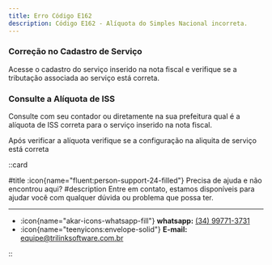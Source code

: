 ```yaml
---
title: Erro Código E162
description: Código E162 - Alíquota do Simples Nacional incorreta.
---
```


### Correção no Cadastro de Serviço

Acesse o cadastro do serviço inserido na nota fiscal e verifique se a tributação associada ao serviço está correta.

### Consulte a Alíquota de ISS

Consulte com seu contador ou diretamente na sua prefeitura qual é a alíquota de ISS correta para o serviço inserido na nota fiscal.

Após verificar a alíquota verifique se a configuração na aliquita de serviço está correta

::card

#title
:icon{name="fluent:person-support-24-filled"} Precisa de ajuda e não encontrou aqui?
#description
Entre em contato, estamos disponíveis para ajudar você com qualquer dúvida ou problema que possa ter.

---

- :icon{name="akar-icons-whatsapp-fill"} **whatsapp:** [(34) 99771-3731](https://wa.me/trilinksoftware)
- :icon{name="teenyicons:envelope-solid"} **E-mail:** [equipe@trilinksoftware.com.br](mailto:equipe@trilinksoftware.com.br)

::
